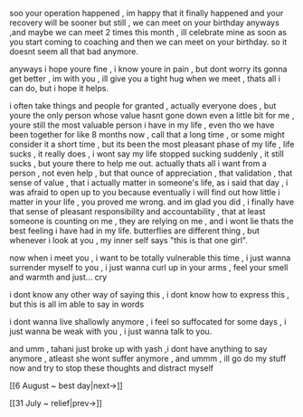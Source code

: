 soo your operation happened , im happy that it finally happened and your recovery will be sooner but still , we can meet on your birthday anyways ,and maybe we can meet 2 times this month , ill celebrate mine as soon as you start coming to coaching and then we can meet on your birthday. so it doesnt seem all that bad anymore.

anyways i hope youre fine , i know youre in pain , but dont worry its gonna get better , im with you , ill give you a tight hug when we meet , thats all i can do, but i hope it helps.

i often take things and people for granted , actually everyone does , but youre the only person whose value hasnt gone down even a little bit for me , youre still the most valuable person i have in my life , even tho we have been together for like 8 months now , call that a long time , or some might consider it a short time , but its been the most pleasant phase of my life , life sucks , it really does , i wont say my life stopped sucking suddenly , it still sucks , but youre there to help me out. actually thats all i want from a person , not even help , but that ounce of appreciation , that validation , that sense of value , that i actually matter in someone's life, as i said that day , i was afraid to open up to you because eventually i will find out how little i matter in your life , you proved me wrong. and im glad you did , i finally have that sense of pleasant responsibility and accountability , that at least someone is counting on me , they are relying on me , and i wont lie thats the best feeling i have had in my life. butterflies are different thing , but whenever i look at you , my inner self says "this is that one girl".

now when i meet you , i want to be totally vulnerable this time , i just wanna surrender myself to you , i just wanna curl up in your arms , feel your smell and warmth and just... cry

i dont know any other way of saying this , i dont know how to express this , but this is all im able to say in words

i dont wanna live shallowly anymore , i feel so suffocated for some days , i just wanna be weak with you , i just wanna talk to you.




and umm , tahani just broke up with yash ,i dont have anything to say anymore , atleast she wont suffer anymore , and ummm , ill go do my stuff now and try to stop these thoughts and distract myself

[[6 August ~ best day|next->]]

[[31 July ~ relief|prev->]]
